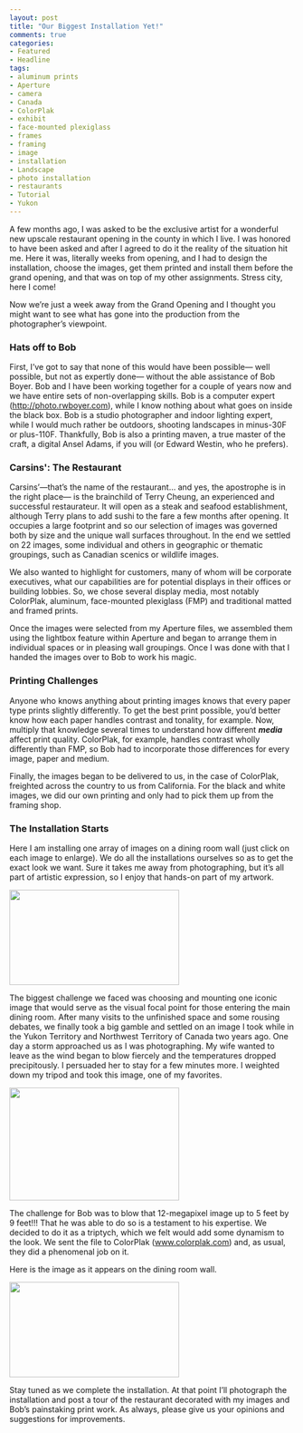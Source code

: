 ```yaml
---
layout: post
title: "Our Biggest Installation Yet!"
comments: true
categories:
- Featured
- Headline
tags:
- aluminum prints
- Aperture
- camera
- Canada
- ColorPlak
- exhibit
- face-mounted plexiglass
- frames
- framing
- image
- installation
- Landscape
- photo installation
- restaurants
- Tutorial
- Yukon
---
```

A few months ago, I was asked to be the exclusive artist for a wonderful new upscale restaurant opening in the county in which I live. I was honored to have been asked and after I agreed to do it the reality of the situation hit me. Here it was, literally weeks from opening, and I had to design the installation, choose the images, get them printed and install them before the grand opening, and that was on top of my other assignments. Stress city, here I come!

Now we’re just a week away from the Grand Opening and I thought you might want to see what has gone into the production from the photographer’s viewpoint.
<h3>Hats off to Bob</h3>
First, I’ve got to say that none of this would have been possible— well possible, but not as expertly done— without the able assistance of Bob Boyer. Bob and I have been working together for a couple of years now and we have entire sets of non-overlapping skills. Bob is a computer expert (<a href="http://photo.rwboyer.com">http://photo.rwboyer.com</a>), while I know nothing about what goes on inside the black box. Bob is a studio photographer and indoor lighting expert, while I would much rather be outdoors, shooting landscapes in minus-30F or plus-110F. Thankfully, Bob is also a printing maven, a true master of the craft, a digital Ansel Adams, if you will (or Edward Westin, who he prefers).
<h3>Carsins': The Restaurant</h3>
Carsins’—that’s the name of the restaurant… and yes, the apostrophe is in the right place— is the brainchild of Terry Cheung, an experienced and successful restaurateur. It will open as a steak and seafood establishment, although Terry plans to add sushi to the fare a few months after opening. It occupies a large footprint and so our selection of images was governed both by size and the unique wall surfaces throughout. In the end we settled on 22 images, some individual and others in geographic or thematic groupings, such as Canadian scenics or wildlife images.

We also wanted to highlight for customers, many of whom will be corporate executives, what our capabilities are for potential displays in their offices or building lobbies. So, we chose several display media, most notably ColorPlak, aluminum, face-mounted plexiglass (FMP) and traditional matted and framed prints.

Once the images were selected from my Aperture files, we assembled them using the lightbox feature within Aperture and began to arrange them in individual spaces or in pleasing wall groupings. Once I was done with that I handed the images over to Bob to work his magic.
<h3>Printing Challenges</h3>
Anyone who knows anything about printing images knows that every paper type prints slightly differently. To get the best print possible, you’d better know how each paper handles contrast and tonality, for example. Now, multiply that knowledge several times to understand how different <strong><em>media</em></strong> affect print quality. ColorPlak, for example, handles contrast wholly differently than FMP, so Bob had to incorporate those differences for every image, paper and medium.

Finally, the images began to be delivered to us, in the case of ColorPlak, freighted across the country to us from California. For the black and white images, we did our own printing and only had to pick them up from the framing shop.
<h3>The Installation Starts</h3>
Here I am installing one array of images on a dining room wall (just click on each image to enlarge). We do all the installations ourselves so as to get the exact look we want. Sure it takes me away from photographing, but it’s all part of artistic expression, so I enjoy that hands-on part of my artwork.

<a href="http://blog.lesterpickerphoto.com/wp-content/uploads/2011/03/P1010178.jpg"><img class="size-medium wp-image-1031" title="P1010178" src="http://blog.lesterpickerphoto.com/wp-content/uploads/2011/03/P1010178-300x168.jpg" alt="" width="300" height="168"></a>

The biggest challenge we faced was choosing and mounting one iconic image that would serve as the visual focal point for those entering the main dining room. After many visits to the unfinished space and some rousing debates, we finally took a big gamble and settled on an image I took while in the Yukon Territory and Northwest Territory of Canada two years ago. One day a storm approached us as I was photographing. My wife wanted to leave as the wind began to blow fiercely and the temperatures dropped precipitously. I persuaded her to stay for a few minutes more. I weighted down my tripod and took this image, one of my favorites.

<a href="http://blog.lesterpickerphoto.com/wp-content/uploads/2011/03/Yukon2009-Dempster-Highway-1782009-09-05.jpg"><img class="size-medium wp-image-1034" title="Yukon2009-Dempster Highway 1782009-09-05" src="http://blog.lesterpickerphoto.com/wp-content/uploads/2011/03/Yukon2009-Dempster-Highway-1782009-09-05-300x199.jpg" alt="" width="300" height="199"></a>

The challenge for Bob was to blow that 12-megapixel image up to 5 feet by 9 feet!!! That he was able to do so is a testament to his expertise. We decided to do it as a triptych, which we felt would add some dynamism to the look. We sent the file to ColorPlak (<a href="http://www.colorplak.com">www.colorplak.com</a>) and, as usual, they did a phenomenal job on it.

Here is the image as it appears on the dining room wall.

<a href="http://blog.lesterpickerphoto.com/wp-content/uploads/2011/03/P1010185.jpg"><img class="size-medium wp-image-1032" title="P1010185" src="http://blog.lesterpickerphoto.com/wp-content/uploads/2011/03/P1010185-300x168.jpg" alt="" width="300" height="168"></a>

Stay tuned as we complete the installation. At that point I’ll photograph the installation and post a tour of the restaurant decorated with my images and Bob’s painstaking print work. As always, please give us your opinions and suggestions for improvements.